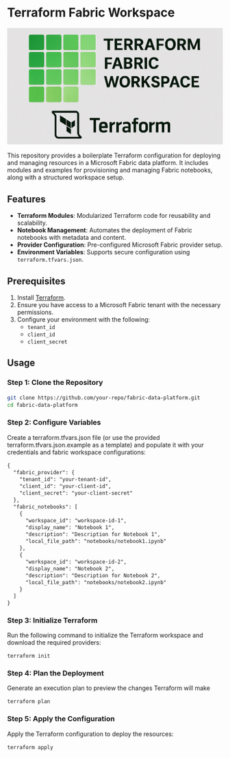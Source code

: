 # Terraform Fabric Workspace
![Terraform Fabric Workspace](creative/terraform-fabric-workspace.png)

This repository provides a boilerplate Terraform configuration for deploying and managing resources in a Microsoft Fabric data platform. It includes modules and examples for provisioning and managing Fabric notebooks, along with a structured workspace setup.

## Features

- **Terraform Modules**: Modularized Terraform code for reusability and scalability.
- **Notebook Management**: Automates the deployment of Fabric notebooks with metadata and content.
- **Provider Configuration**: Pre-configured Microsoft Fabric provider setup.
- **Environment Variables**: Supports secure configuration using `terraform.tfvars.json`.


## Prerequisites

1. Install [Terraform](https://www.terraform.io/downloads.html).
2. Ensure you have access to a Microsoft Fabric tenant with the necessary permissions.
3. Configure your environment with the following:
   - `tenant_id`
   - `client_id`
   - `client_secret`

## Usage

### Step 1: Clone the Repository

```bash
git clone https://github.com/your-repo/fabric-data-platform.git
cd fabric-data-platform
```

### Step 2: Configure Variables
Create a terraform.tfvars.json file (or use the provided terraform.tfvars.json.example as a template) and populate it with your credentials and fabric workspace configurations:
```
{
  "fabric_provider": {
    "tenant_id": "your-tenant-id",
    "client_id": "your-client-id",
    "client_secret": "your-client-secret"
  },
  "fabric_notebooks": [
    {
      "workspace_id": "workspace-id-1",
      "display_name": "Notebook 1",
      "description": "Description for Notebook 1",
      "local_file_path": "notebooks/notebook1.ipynb"
    },
    {
      "workspace_id": "workspace-id-2",
      "display_name": "Notebook 2",
      "description": "Description for Notebook 2",
      "local_file_path": "notebooks/notebook2.ipynb"
    }
  ]
}
```

### Step 3: Initialize Terraform
Run the following command to initialize the Terraform workspace and download the required providers:
```
terraform init
```

### Step 4: Plan the Deployment
Generate an execution plan to preview the changes Terraform will make
```
terraform plan
```

### Step 5: Apply the Configuration
Apply the Terraform configuration to deploy the resources:
```
terraform apply
```
